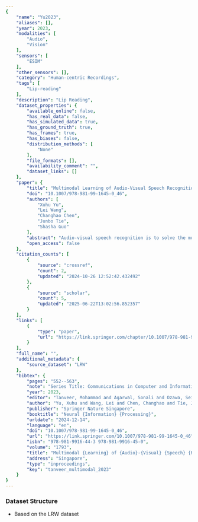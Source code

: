 ```yaml
---
{
    "name": "Yu2023",
    "aliases": [],
    "year": 2023,
    "modalities": [
        "Audio",
        "Vision"
    ],
    "sensors": [
        "ESIM"
    ],
    "other_sensors": [],
    "category": "Human-centric Recordings",
    "tags": [
        "Lip-reading"
    ],
    "description": "Lip Reading",
    "dataset_properties": {
        "available_online": false,
        "has_real_data": false,
        "has_simulated_data": true,
        "has_ground_truth": true,
        "has_frames": true,
        "has_biases": false,
        "distribution_methods": [
            "None"
        ],
        "file_formats": [],
        "availability_comment": "",
        "dataset_links": []
    },
    "paper": {
        "title": "Multimodal Learning of Audio-Visual Speech Recognition with Liquid State Machine",
        "doi": "10.1007/978-981-99-1645-0_46",
        "authors": [
            "Xuhu Yu",
            "Lei Wang",
            "Changhao Chen",
            "Junbo Tie",
            "Shasha Guo"
        ],
        "abstract": "Audio-visual speech recognition is to solve the multimodal lip-reading task using audio and visual information, which is an important way to improve the performance of speech recognition in noisy conditions. Deep learning methods have achieved promising results in this regard. However, these methods have complex network architecture and are computationally intensive. Recently, Spiking Neural Networks (SNNs) have attracted attention due to their being event-driven and can enable low-power computing. SNNs can capture richer motion information and have been successful in work such as gesture recognition. But it has not been widely used in lipreading tasks. Liquid State Machines (LSMs) have been recognized in SNNs due to their low training costs and are well suited for spatiotemporal sequence problems of event streams. Multimodal lipreading based on Dynamic Vision Sensors (DVS) is also such a problem. Hence, we propose a soft fusion framework with LSM. The framework fuses visual and audio information to achieve the effect of higher reliability lip recognition. On the well-known public LRW dataset, our fusion network achieves a recognition accuracy of 86.8%. Compared with single modality recognition, the accuracy of the fusion method is improved by 5% to 6%. In addition, we add extra noise to the raw data, and the experimental results show that the fusion model outperforms the audio-only model significantly, proving the robustness of our model.",
        "open_access": false
    },
    "citation_counts": [
        {
            "source": "crossref",
            "count": 2,
            "updated": "2024-10-26 12:52:42.432492"
        },
        {
            "source": "scholar",
            "count": 5,
            "updated": "2025-06-22T13:02:56.852357"
        }
    ],
    "links": [
        {
            "type": "paper",
            "url": "https://link.springer.com/chapter/10.1007/978-981-99-1645-0_46"
        }
    ],
    "full_name": "",
    "additional_metadata": {
        "source_dataset": "LRW"
    },
    "bibtex": {
        "pages": "552--563",
        "note": "Series Title: Communications in Computer and Information Science",
        "year": 2023,
        "editor": "Tanveer, Mohammad and Agarwal, Sonali and Ozawa, Seiichi and Ekbal, Asif and Jatowt, Adam",
        "author": "Yu, Xuhu and Wang, Lei and Chen, Changhao and Tie, Junbo and Guo, Shasha",
        "publisher": "Springer Nature Singapore",
        "booktitle": "Neural {Information} {Processing}",
        "urldate": "2024-12-14",
        "language": "en",
        "doi": "10.1007/978-981-99-1645-0_46",
        "url": "https://link.springer.com/10.1007/978-981-99-1645-0_46",
        "isbn": "978-981-9916-44-3 978-981-9916-45-0",
        "volume": "1793",
        "title": "Multimodal {Learning} of {Audio}-{Visual} {Speech} {Recognition} with {Liquid} {State} {Machine}",
        "address": "Singapore",
        "type": "inproceedings",
        "key": "tanveer_multimodal_2023"
    }
}
---
```


### Dataset Structure

- Based on the LRW dataset
